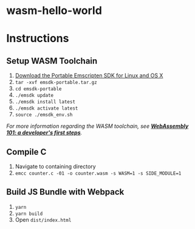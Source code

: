 # wasm-hello-world

# Instructions

## Setup WASM Toolchain

1. [Download the Portable Emscripten SDK for Linux and OS X](https://s3.amazonaws.com/mozilla-games/emscripten/releases/emsdk-portable.tar.gz)
2. `tar -xvf emsdk-portable.tar.gz`
3. `cd emsdk-portable`
4. `./emsdk update`
5. `./emsdk install latest`
6. `./emsdk activate latest`
7. `source ./emsdk_env.sh`

*For more information regarding the WASM toolchain, see [**WebAssembly 101: a developer's first steps**](http://blog.openbloc.fr/webassembly-first-steps/).*

## Compile C

1. Navigate to containing directory
2. `emcc counter.c -01 -o counter.wasm -s WASM=1 -s SIDE_MODULE=1`

## Build JS Bundle with Webpack

1. `yarn`
2. `yarn build`
3. Open `dist/index.html`
